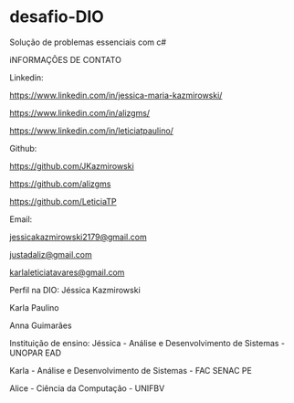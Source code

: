 # desafio-DIO
Solução de problemas essenciais com c#

iNFORMAÇÕES DE CONTATO

Linkedin:

https://www.linkedin.com/in/jessica-maria-kazmirowski/

https://www.linkedin.com/in/alizgms/

https://www.linkedin.com/in/leticiatpaulino/


Github:

https://github.com/JKazmirowski

https://github.com/alizgms

https://github.com/LeticiaTP


Email:

jessicakazmirowski2179@gmail.com

justadaliz@gmail.com 

karlaleticiatavares@gmail.com


Perfil na DIO: 
Jéssica Kazmirowski

Karla Paulino

Anna Guimarães

Instituição de ensino:
Jéssica - Análise e Desenvolvimento de Sistemas - UNOPAR EAD

Karla - Análise e Desenvolvimento de Sistemas - FAC SENAC PE

Alice - Ciência da Computação - UNIFBV
